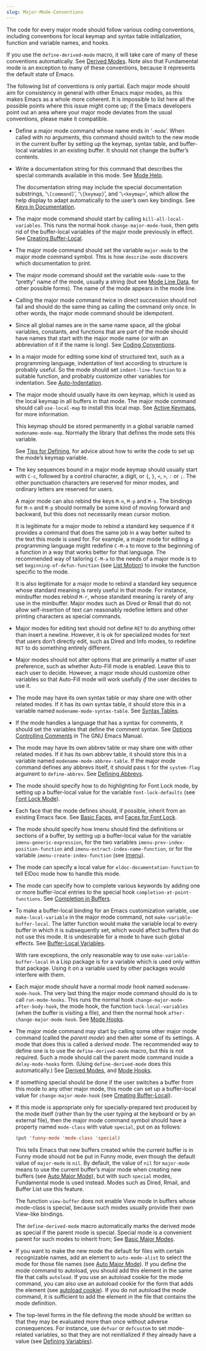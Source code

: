 ```yaml
---
slug: Major-Mode-Conventions
---
```


The code for every major mode should follow various coding conventions, including conventions for local keymap and syntax table initialization, function and variable names, and hooks.

If you use the `define-derived-mode` macro, it will take care of many of these conventions automatically. See [Derived Modes](/docs/elisp/Derived-Modes). Note also that Fundamental mode is an exception to many of these conventions, because it represents the default state of Emacs.

The following list of conventions is only partial. Each major mode should aim for consistency in general with other Emacs major modes, as this makes Emacs as a whole more coherent. It is impossible to list here all the possible points where this issue might come up; if the Emacs developers point out an area where your major mode deviates from the usual conventions, please make it compatible.

*   Define a major mode command whose name ends in ‘`-mode`’. When called with no arguments, this command should switch to the new mode in the current buffer by setting up the keymap, syntax table, and buffer-local variables in an existing buffer. It should not change the buffer’s contents.

*   Write a documentation string for this command that describes the special commands available in this mode. See [Mode Help](/docs/elisp/Mode-Help).

    The documentation string may include the special documentation substrings, ‘`\[command]`’, ‘`\{keymap}`’, and ‘`\<keymap>`’, which allow the help display to adapt automatically to the user’s own key bindings. See [Keys in Documentation](/docs/elisp/Keys-in-Documentation).

*   The major mode command should start by calling `kill-all-local-variables`. This runs the normal hook `change-major-mode-hook`, then gets rid of the buffer-local variables of the major mode previously in effect. See [Creating Buffer-Local](/docs/elisp/Creating-Buffer_002dLocal).

*   The major mode command should set the variable `major-mode` to the major mode command symbol. This is how `describe-mode` discovers which documentation to print.

*   The major mode command should set the variable `mode-name` to the “pretty" name of the mode, usually a string (but see [Mode Line Data](/docs/elisp/Mode-Line-Data), for other possible forms). The name of the mode appears in the mode line.

*   Calling the major mode command twice in direct succession should not fail and should do the same thing as calling the command only once. In other words, the major mode command should be idempotent.

*   Since all global names are in the same name space, all the global variables, constants, and functions that are part of the mode should have names that start with the major mode name (or with an abbreviation of it if the name is long). See [Coding Conventions](/docs/elisp/Coding-Conventions).

*   In a major mode for editing some kind of structured text, such as a programming language, indentation of text according to structure is probably useful. So the mode should set `indent-line-function` to a suitable function, and probably customize other variables for indentation. See [Auto-Indentation](/docs/elisp/Auto_002dIndentation).

*   The major mode should usually have its own keymap, which is used as the local keymap in all buffers in that mode. The major mode command should call `use-local-map` to install this local map. See [Active Keymaps](/docs/elisp/Active-Keymaps), for more information.

    This keymap should be stored permanently in a global variable named `modename-mode-map`. Normally the library that defines the mode sets this variable.

    See [Tips for Defining](/docs/elisp/Tips-for-Defining), for advice about how to write the code to set up the mode’s keymap variable.

*   The key sequences bound in a major mode keymap should usually start with `C-c`, followed by a control character, a digit, or `{`, `}`, `<`, `>`, `:` or `;`. The other punctuation characters are reserved for minor modes, and ordinary letters are reserved for users.

    A major mode can also rebind the keys `M-n`, `M-p` and `M-s`. The bindings for `M-n` and `M-p` should normally be some kind of moving forward and backward, but this does not necessarily mean cursor motion.

    It is legitimate for a major mode to rebind a standard key sequence if it provides a command that does the same job in a way better suited to the text this mode is used for. For example, a major mode for editing a programming language might redefine `C-M-a` to move to the beginning of a function in a way that works better for that language. The recommended way of tailoring `C-M-a` to the needs of a major mode is to set `beginning-of-defun-function` (see [List Motion](/docs/elisp/List-Motion)) to invoke the function specific to the mode.

    It is also legitimate for a major mode to rebind a standard key sequence whose standard meaning is rarely useful in that mode. For instance, minibuffer modes rebind `M-r`, whose standard meaning is rarely of any use in the minibuffer. Major modes such as Dired or Rmail that do not allow self-insertion of text can reasonably redefine letters and other printing characters as special commands.

*   Major modes for editing text should not define `RET` to do anything other than insert a newline. However, it is ok for specialized modes for text that users don’t directly edit, such as Dired and Info modes, to redefine `RET` to do something entirely different.

*   Major modes should not alter options that are primarily a matter of user preference, such as whether Auto-Fill mode is enabled. Leave this to each user to decide. However, a major mode should customize other variables so that Auto-Fill mode will work usefully *if* the user decides to use it.

*   The mode may have its own syntax table or may share one with other related modes. If it has its own syntax table, it should store this in a variable named `modename-mode-syntax-table`. See [Syntax Tables](/docs/elisp/Syntax-Tables).

*   If the mode handles a language that has a syntax for comments, it should set the variables that define the comment syntax. See [Options Controlling Comments](https://www.gnu.org/software/emacs/manual/html_mono/emacs.html#Options-for-Comments) in The GNU Emacs Manual.

*   The mode may have its own abbrev table or may share one with other related modes. If it has its own abbrev table, it should store this in a variable named `modename-mode-abbrev-table`. If the major mode command defines any abbrevs itself, it should pass `t` for the `system-flag` argument to `define-abbrev`. See [Defining Abbrevs](/docs/elisp/Defining-Abbrevs).

*   The mode should specify how to do highlighting for Font Lock mode, by setting up a buffer-local value for the variable `font-lock-defaults` (see [Font Lock Mode](/docs/elisp/Font-Lock-Mode)).

*   Each face that the mode defines should, if possible, inherit from an existing Emacs face. See [Basic Faces](/docs/elisp/Basic-Faces), and [Faces for Font Lock](/docs/elisp/Faces-for-Font-Lock).

*   The mode should specify how Imenu should find the definitions or sections of a buffer, by setting up a buffer-local value for the variable `imenu-generic-expression`, for the two variables `imenu-prev-index-position-function` and `imenu-extract-index-name-function`, or for the variable `imenu-create-index-function` (see [Imenu](/docs/elisp/Imenu)).

*   The mode can specify a local value for `eldoc-documentation-function` to tell ElDoc mode how to handle this mode.

*   The mode can specify how to complete various keywords by adding one or more buffer-local entries to the special hook `completion-at-point-functions`. See [Completion in Buffers](/docs/elisp/Completion-in-Buffers).

*   To make a buffer-local binding for an Emacs customization variable, use `make-local-variable` in the major mode command, not `make-variable-buffer-local`. The latter function would make the variable local to every buffer in which it is subsequently set, which would affect buffers that do not use this mode. It is undesirable for a mode to have such global effects. See [Buffer-Local Variables](/docs/elisp/Buffer_002dLocal-Variables).

    With rare exceptions, the only reasonable way to use `make-variable-buffer-local` in a Lisp package is for a variable which is used only within that package. Using it on a variable used by other packages would interfere with them.

*   Each major mode should have a normal *mode hook* named `modename-mode-hook`. The very last thing the major mode command should do is to call `run-mode-hooks`. This runs the normal hook `change-major-mode-after-body-hook`, the mode hook, the function `hack-local-variables` (when the buffer is visiting a file), and then the normal hook `after-change-major-mode-hook`. See [Mode Hooks](/docs/elisp/Mode-Hooks).

*   The major mode command may start by calling some other major mode command (called the *parent mode*) and then alter some of its settings. A mode that does this is called a *derived mode*. The recommended way to define one is to use the `define-derived-mode` macro, but this is not required. Such a mode should call the parent mode command inside a `delay-mode-hooks` form. (Using `define-derived-mode` does this automatically.) See [Derived Modes](/docs/elisp/Derived-Modes), and [Mode Hooks](/docs/elisp/Mode-Hooks).

*   If something special should be done if the user switches a buffer from this mode to any other major mode, this mode can set up a buffer-local value for `change-major-mode-hook` (see [Creating Buffer-Local](/docs/elisp/Creating-Buffer_002dLocal)).

*   If this mode is appropriate only for specially-prepared text produced by the mode itself (rather than by the user typing at the keyboard or by an external file), then the major mode command symbol should have a property named `mode-class` with value `special`, put on as follows:

    ```lisp
    (put 'funny-mode 'mode-class 'special)
    ```

    This tells Emacs that new buffers created while the current buffer is in Funny mode should not be put in Funny mode, even though the default value of `major-mode` is `nil`. By default, the value of `nil` for `major-mode` means to use the current buffer’s major mode when creating new buffers (see [Auto Major Mode](/docs/elisp/Auto-Major-Mode)), but with such `special` modes, Fundamental mode is used instead. Modes such as Dired, Rmail, and Buffer List use this feature.

    The function `view-buffer` does not enable View mode in buffers whose mode-class is special, because such modes usually provide their own View-like bindings.

    The `define-derived-mode` macro automatically marks the derived mode as special if the parent mode is special. Special mode is a convenient parent for such modes to inherit from; See [Basic Major Modes](/docs/elisp/Basic-Major-Modes).

*   If you want to make the new mode the default for files with certain recognizable names, add an element to `auto-mode-alist` to select the mode for those file names (see [Auto Major Mode](/docs/elisp/Auto-Major-Mode)). If you define the mode command to autoload, you should add this element in the same file that calls `autoload`. If you use an autoload cookie for the mode command, you can also use an autoload cookie for the form that adds the element (see [autoload cookie](/docs/elisp/autoload-cookie)). If you do not autoload the mode command, it is sufficient to add the element in the file that contains the mode definition.

*   The top-level forms in the file defining the mode should be written so that they may be evaluated more than once without adverse consequences. For instance, use `defvar` or `defcustom` to set mode-related variables, so that they are not reinitialized if they already have a value (see [Defining Variables](/docs/elisp/Defining-Variables)).

